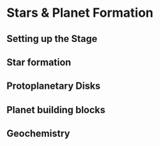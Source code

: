 # Stars & Planet Formation

## Setting up the Stage

## Star formation


## Protoplanetary Disks

## Planet building blocks

## Geochemistry
